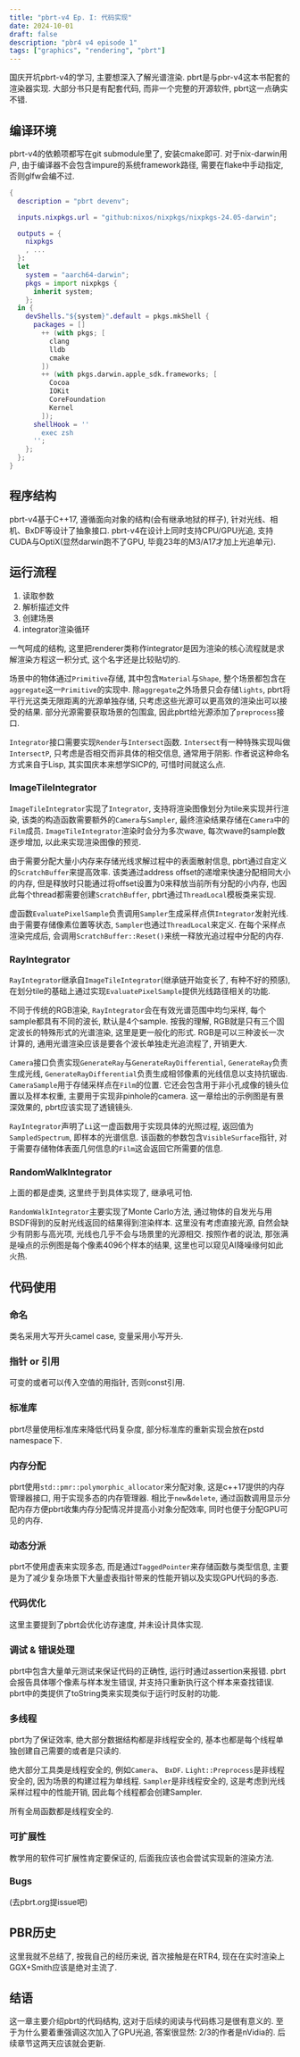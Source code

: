 ```yaml
---
title: "pbrt-v4 Ep. I: 代码实现"
date: 2024-10-01
draft: false
description: "pbr4 v4 episode 1"
tags: ["graphics", "rendering", "pbrt"]
---
```

国庆开坑pbrt-v4的学习, 主要想深入了解光谱渲染.
pbrt是与pbr-v4这本书配套的渲染器实现.
大部分书只是有配套代码, 而非一个完整的开源软件,
pbrt这一点确实不错.

## 编译环境

pbrt-v4的依赖项都写在git submodule里了, 安装cmake即可.
对于nix-darwin用户, 由于编译器不会包含impure的系统framework路径,
需要在flake中手动指定, 否则glfw会编不过.
```nix
{
  description = "pbrt devenv";

  inputs.nixpkgs.url = "github:nixos/nixpkgs/nixpkgs-24.05-darwin";

  outputs = { 
    nixpkgs
    , ...
  }:
  let
    system = "aarch64-darwin";
    pkgs = import nixpkgs {
      inherit system;
    };
  in {
    devShells."${system}".default = pkgs.mkShell {
      packages = []
        ++ (with pkgs; [
          clang
          lldb
          cmake
        ])
        ++ (with pkgs.darwin.apple_sdk.frameworks; [
          Cocoa
          IOKit
          CoreFoundation
          Kernel
        ]);
      shellHook = ''
        exec zsh
      '';
    };
  };
}
```

## 程序结构

pbrt-v4基于C++17, 遵循面向对象的结构(会有继承地狱的样子), 针对光线、相机、BxDF等设计了抽象接口.
pbrt-v4在设计上同时支持CPU/GPU光追, 支持CUDA与OptiX(显然darwin跑不了GPU, 毕竟23年的M3/A17才加上光追单元).

## 运行流程

1. 读取参数
2. 解析描述文件
3. 创建场景
4. integrator渲染循环 

一气呵成的结构, 这里把renderer类称作integrator是因为渲染的核心流程就是求解渲染方程这一积分式, 这个名字还是比较贴切的.

场景中的物体通过`Primitive`存储, 其中包含`Material`与`Shape`, 整个场景都包含在`aggregate`这一`Primitive`的实现中.
除`aggregate`之外场景只会存储`lights`, pbrt将平行光这类无限距离的光源单独存储, 只考虑这些光源可以更高效的渲染出可以接受的结果.
部分光源需要获取场景的包围盒, 因此pbrt给光源添加了`preprocess`接口.

`Integrator`接口需要实现`Render`与`Intersect`函数.
`Intersect`有一种特殊实现叫做`IntersectP`, 只考虑是否相交而非具体的相交信息, 通常用于阴影.
作者说这种命名方式来自于Lisp, 其实国庆本来想学SICP的, 可惜时间就这么点.

### ImageTileIntegrator

`ImageTileIntegrator`实现了`Integrator`, 支持将渲染图像划分为tile来实现并行渲染,
该类的构造函数需要额外的`Camera`与`Sampler`, 最终渲染结果存储在`Camera`中的`Film`成员.
`ImageTileIntegrator`渲染时会分为多次wave, 每次wave的sample数逐步增加, 以此来实现渲染图像的预览.

由于需要分配大量小内存来存储光线求解过程中的表面散射信息, pbrt通过自定义的`ScratchBuffer`来提高效率.
该类通过address offset的递增来快速分配相同大小的内存, 但是释放时只能通过将offset设置为0来释放当前所有分配的小内存, 
也因此每个thread都需要创建`ScratchBuffer`, pbrt通过`ThreadLocal`模板类来实现.

虚函数`EvaluatePixelSample`负责调用`Sampler`生成采样点供`Integrator`发射光线.
由于需要存储像素位置等状态, `Sampler`也通过`ThreadLocal`来定义.
在每个采样点渲染完成后, 会调用`ScratchBuffer::Reset()`来统一释放光追过程中分配的内存.

### RayIntegrator

`RayIntegrator`继承自`ImageTileIntegrator`(继承链开始变长了, 有种不好的预感),
在划分tile的基础上通过实现`EvaluatePixelSample`提供光线路径相关的功能.

不同于传统的RGB渲染, `RayIntegrator`会在有效光谱范围中均匀采样, 每个sample都具有不同的波长, 默认是4个sample.
按我的理解, RGB就是只有三个固定波长的特殊形式的光谱渲染, 这里是更一般化的形式.
RGB是可以三种波长一次计算的, 通用光谱渲染应该是要各个波长单独走光追流程了, 开销更大.

`Camera`接口负责实现`GenerateRay`与`GenerateRayDifferential`, `GenerateRay`负责生成光线,
`GenerateRayDifferential`负责生成相邻像素的光线信息以支持抗锯齿.
`CameraSample`用于存储采样点在`Film`的位置.
它还会包含用于非小孔成像的镜头位置以及样本权重, 主要用于实现非pinhole的camera.
这一章给出的示例图是有景深效果的, pbrt应该实现了透镜镜头.

`RayIntegrator`声明了`Li`这一虚函数用于实现具体的光照过程, 返回值为`SampledSpectrum`, 即样本的光谱信息.
该函数的参数包含`VisibleSurface`指针, 对于需要存储物体表面几何信息的`Film`这会返回它所需要的信息.

### RandomWalkIntegrator

上面的都是虚类, 这里终于到具体实现了, 继承吼可怕.

`RandomWalkIntegrator`主要实现了Monte Carlo方法, 通过物体的自发光与用BSDF得到的反射光线返回的结果得到渲染样本.
这里没有考虑直接光源, 自然会缺少有阴影与高光项, 光线也几乎不会与场景里的光源相交.
按照作者的说法, 那张满是噪点的示例图是每个像素4096个样本的结果, 这里也可以窥见AI降噪缘何如此火热.

## 代码使用

### 命名

类名采用大写开头camel case, 变量采用小写开头.

### 指针 or 引用

可变的或者可以传入空值的用指针, 否则const引用.

### 标准库

pbrt尽量使用标准库来降低代码复杂度, 部分标准库的重新实现会放在pstd namespace下.

### 内存分配

pbrt使用`std::pmr::polymorphic_allocator`来分配对象, 这是c++17提供的内存管理器接口, 用于实现多态的内存管理器.
相比于`new`&`delete`, 通过函数调用显示分配内存方便pbrt收集内存分配情况并提高小对象分配效率, 同时也便于分配GPU可见的内存.

### 动态分派

pbrt不使用虚表来实现多态, 而是通过`TaggedPointer`来存储函数与类型信息,
主要是为了减少复杂场景下大量虚表指针带来的性能开销以及实现GPU代码的多态.

### 代码优化

这里主要提到了pbrt会优化访存速度, 并未设计具体实现.

### 调试 & 错误处理

pbrt中包含大量单元测试来保证代码的正确性, 运行时通过assertion来报错.
pbrt会报告具体哪个像素与样本发生错误, 并支持只重新执行这个样本来查找错误.
pbrt中的类提供了toString类来实现类似于运行时反射的功能.

### 多线程

pbrt为了保证效率, 绝大部分数据结构都是非线程安全的, 基本也都是每个线程单独创建自己需要的或者是只读的.

绝大部分工具类是线程安全的, 例如`Camera`、 `BxDF`.
`Light::Preprocess`是非线程安全的, 因为场景的构建过程为单线程.
`Sampler`是非线程安全的, 这是考虑到光线采样过程中的性能开销, 因此每个线程都会创建Sampler.

所有全局函数都是线程安全的.

### 可扩展性

教学用的软件可扩展性肯定要保证的, 后面我应该也会尝试实现新的渲染方法.

### Bugs

(去pbrt.org提issue吧)

## PBR历史

这里我就不总结了, 按我自己的经历来说, 首次接触是在RTR4, 现在在实时渲染上GGX+Smith应该是绝对主流了.

## 结语

这一章主要介绍pbrt的代码结构, 这对于后续的阅读与代码练习是很有意义的.
至于为什么要着重强调这次加入了GPU光追, 答案很显然: 2/3的作者是nVidia的.
后续章节这两天应该就会更新.
